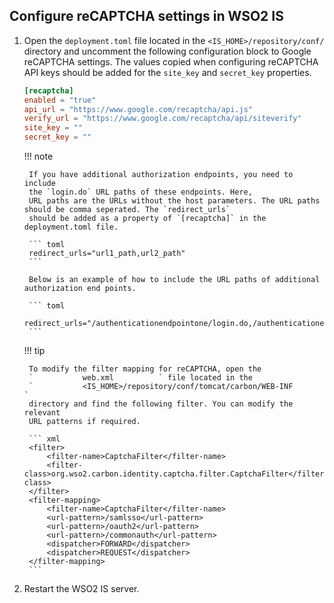 ## Configure reCAPTCHA settings in WSO2 IS

1. Open the `deployment.toml` file located in the `<IS_HOME>/repository/conf/` directory and uncomment the following configuration 
   block to Google reCAPTCHA settings. The values copied when configuring reCAPTCHA API keys should be added for the `site_key` and `secret_key` properties. 

    ```toml
    [recaptcha]
    enabled = "true"
    api_url = "https://www.google.com/recaptcha/api.js"
    verify_url = "https://www.google.com/recaptcha/api/siteverify"
    site_key = ""
    secret_key = ""
    ```
    
    !!! note
    
        If you have additional authorization endpoints, you need to include
        the `login.do` URL paths of these endpoints. Here,
        URL paths are the URLs without the host parameters. The URL paths should be comma seperated. The `redirect_urls`
        should be added as a property of `[recaptcha]` in the deployment.toml file.
    
        ``` toml
        redirect_urls="url1_path,url2_path"
        ```
    
        Below is an example of how to include the URL paths of additional authorization end points.
    
        ``` toml
        redirect_urls="/authenticationendpointone/login.do,/authenticationendpointtwo/login.do"
        ```

    !!! tip
        
        To modify the filter mapping for reCAPTCHA, open the
        `           web.xml          ` file located in the
        `           <IS_HOME>/repository/conf/tomcat/carbon/WEB-INF          `
        directory and find the following filter. You can modify the relevant
        URL patterns if required.
    
        ``` xml
        <filter>
            <filter-name>CaptchaFilter</filter-name>
            <filter-class>org.wso2.carbon.identity.captcha.filter.CaptchaFilter</filter-class>
        </filter>
        <filter-mapping>
            <filter-name>CaptchaFilter</filter-name>
            <url-pattern>/samlsso</url-pattern>
            <url-pattern>/oauth2</url-pattern>
            <url-pattern>/commonauth</url-pattern>
            <dispatcher>FORWARD</dispatcher>
            <dispatcher>REQUEST</dispatcher>
        </filter-mapping>
        ```
        
2. Restart the WSO2 IS server.
